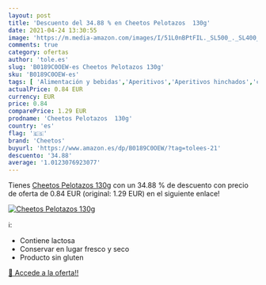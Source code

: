```yaml
---
layout: post
title: 'Descuento del 34.88 % en Cheetos Pelotazos  130g'
date: 2021-04-24 13:30:55
image: 'https://m.media-amazon.com/images/I/51L0nBPtFIL._SL500_._SL400_.jpg'
comments: true
category: ofertas
author: 'tole.es'
slug: 'B0189C0OEW-es Cheetos Pelotazos 130g'
sku: 'B0189C0OEW-es'
tags: [ 'Alimentación y bebidas','Aperitivos','Aperitivos hinchados','cheetos', ]
actualPrice: 0.84 EUR
currency: EUR
price: 0.84
comparePrice: 1.29 EUR
prodname: 'Cheetos Pelotazos  130g'
country: 'es'
flag: '🇪🇸'
brand: 'Cheetos'
buyurl: 'https://www.amazon.es/dp/B0189C0OEW/?tag=tolees-21'
descuento: '34.88'
average: '1.0123076923077'
---
```


Tienes [Cheetos Pelotazos  130g](https://www.amazon.es/dp/B0189C0OEW/?tag=tolees-21) con un 34.88 % de descuento con precio de oferta de 0.84 EUR (original: 1.29 EUR) en el siguiente enlace!

[![Cheetos Pelotazos  130g](https://m.media-amazon.com/images/I/51L0nBPtFIL._SL500_._SL400_.jpg)](https://www.amazon.es/dp/B0189C0OEW/?tag=tolees-21)

ℹ️:

- Contiene lactosa
- Conservar en lugar fresco y seco
- Producto sin gluten

[🛒 Accede a la oferta!!](https://www.amazon.es/dp/B0189C0OEW/?tag=tolees-21)
